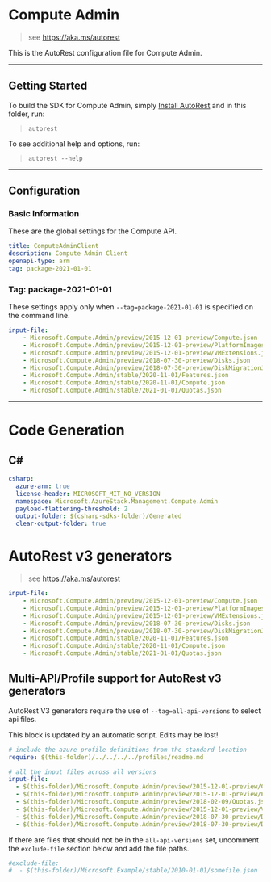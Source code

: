 # Compute Admin

> see https://aka.ms/autorest

This is the AutoRest configuration file for Compute Admin.

---
## Getting Started
To build the SDK for Compute Admin, simply [Install AutoRest](https://aka.ms/autorest/install) and in this folder, run:

> `autorest`

To see additional help and options, run:

> `autorest --help`
---

## Configuration

### Basic Information
These are the global settings for the Compute API.

``` yaml
title: ComputeAdminClient
description: Compute Admin Client
openapi-type: arm
tag: package-2021-01-01
```

### Tag: package-2021-01-01

These settings apply only when `--tag=package-2021-01-01` is specified on the command line.

``` yaml $(tag) == 'package-2021-01-01'
input-file:
    - Microsoft.Compute.Admin/preview/2015-12-01-preview/Compute.json
    - Microsoft.Compute.Admin/preview/2015-12-01-preview/PlatformImages.json
    - Microsoft.Compute.Admin/preview/2015-12-01-preview/VMExtensions.json
    - Microsoft.Compute.Admin/preview/2018-07-30-preview/Disks.json
    - Microsoft.Compute.Admin/preview/2018-07-30-preview/DiskMigrationJobs.json
    - Microsoft.Compute.Admin/stable/2020-11-01/Features.json
    - Microsoft.Compute.Admin/stable/2020-11-01/Compute.json
    - Microsoft.Compute.Admin/stable/2021-01-01/Quotas.json
```

---
# Code Generation

## C#

``` yaml $(csharp)
csharp:
  azure-arm: true
  license-header: MICROSOFT_MIT_NO_VERSION
  namespace: Microsoft.AzureStack.Management.Compute.Admin
  payload-flattening-threshold: 2
  output-folder: $(csharp-sdks-folder)/Generated
  clear-output-folder: true
```

# AutoRest v3 generators

> see https://aka.ms/autorest

``` yaml
input-file:  
    - Microsoft.Compute.Admin/preview/2015-12-01-preview/Compute.json
    - Microsoft.Compute.Admin/preview/2015-12-01-preview/PlatformImages.json
    - Microsoft.Compute.Admin/preview/2015-12-01-preview/VMExtensions.json
    - Microsoft.Compute.Admin/preview/2018-07-30-preview/Disks.json
    - Microsoft.Compute.Admin/preview/2018-07-30-preview/DiskMigrationJobs.json
    - Microsoft.Compute.Admin/stable/2020-11-01/Features.json
    - Microsoft.Compute.Admin/stable/2020-11-01/Compute.json
    - Microsoft.Compute.Admin/stable/2021-01-01/Quotas.json
```

## Multi-API/Profile support for AutoRest v3 generators 

AutoRest V3 generators require the use of `--tag=all-api-versions` to select api files.

This block is updated by an automatic script. Edits may be lost!

``` yaml $(tag) == 'all-api-versions' /* autogenerated */
# include the azure profile definitions from the standard location
require: $(this-folder)/../../../../profiles/readme.md

# all the input files across all versions
input-file:
  - $(this-folder)/Microsoft.Compute.Admin/preview/2015-12-01-preview/Compute.json
  - $(this-folder)/Microsoft.Compute.Admin/preview/2015-12-01-preview/PlatformImages.json
  - $(this-folder)/Microsoft.Compute.Admin/preview/2018-02-09/Quotas.json
  - $(this-folder)/Microsoft.Compute.Admin/preview/2015-12-01-preview/VMExtensions.json
  - $(this-folder)/Microsoft.Compute.Admin/preview/2018-07-30-preview/Disks.json
  - $(this-folder)/Microsoft.Compute.Admin/preview/2018-07-30-preview/DiskMigrationJobs.json

```

If there are files that should not be in the `all-api-versions` set, 
uncomment the  `exclude-file` section below and add the file paths.

``` yaml $(tag) == 'all-api-versions'
#exclude-file: 
#  - $(this-folder)/Microsoft.Example/stable/2010-01-01/somefile.json
```

